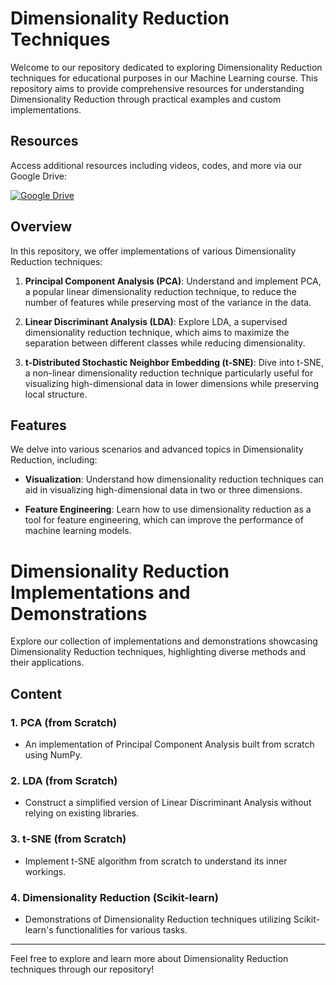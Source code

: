# Dimensionality Reduction Techniques

Welcome to our repository dedicated to exploring Dimensionality Reduction techniques for educational purposes in our Machine Learning course. This repository aims to provide comprehensive resources for understanding Dimensionality Reduction through practical examples and custom implementations.

## Resources

Access additional resources including videos, codes, and more via our Google Drive:

[![Google Drive](https://img.shields.io/badge/Google%20Drive-Access%20Resources-blue?style=for-the-badge&logo=google-drive)](https://drive.google.com/drive/folders/1qc5DrD14rh1JHKqFUjJ71duQwzOqfY4U?usp=sharing)


## Overview

In this repository, we offer implementations of various Dimensionality Reduction techniques:

1. **Principal Component Analysis (PCA)**: Understand and implement PCA, a popular linear dimensionality reduction technique, to reduce the number of features while preserving most of the variance in the data.
   
2. **Linear Discriminant Analysis (LDA)**: Explore LDA, a supervised dimensionality reduction technique, which aims to maximize the separation between different classes while reducing dimensionality.
   
3. **t-Distributed Stochastic Neighbor Embedding (t-SNE)**: Dive into t-SNE, a non-linear dimensionality reduction technique particularly useful for visualizing high-dimensional data in lower dimensions while preserving local structure.

## Features

We delve into various scenarios and advanced topics in Dimensionality Reduction, including:

- **Visualization**: Understand how dimensionality reduction techniques can aid in visualizing high-dimensional data in two or three dimensions.
  
- **Feature Engineering**: Learn how to use dimensionality reduction as a tool for feature engineering, which can improve the performance of machine learning models.

# Dimensionality Reduction Implementations and Demonstrations

Explore our collection of implementations and demonstrations showcasing Dimensionality Reduction techniques, highlighting diverse methods and their applications.

## Content

### 1. PCA (from Scratch)
- An implementation of Principal Component Analysis built from scratch using NumPy.

### 2. LDA (from Scratch)
- Construct a simplified version of Linear Discriminant Analysis without relying on existing libraries.

### 3. t-SNE (from Scratch)
- Implement t-SNE algorithm from scratch to understand its inner workings.

### 4. Dimensionality Reduction (Scikit-learn)
- Demonstrations of Dimensionality Reduction techniques utilizing Scikit-learn's functionalities for various tasks.

---
Feel free to explore and learn more about Dimensionality Reduction techniques through our repository!
